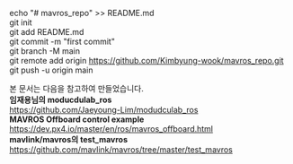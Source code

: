 echo "# mavros_repo" >> README.md   
git init   
git add README.md   
git commit -m "first commit"   
git branch -M main   
git remote add origin https://github.com/Kimbyung-wook/mavros_repo.git   
git push -u origin main         

본 문서는 다음을 참고하여 만들었습니다.   
**임재용님의 moducdulab_ros**   
https://github.com/Jaeyoung-Lim/modudculab_ros   
**MAVROS Offboard control example**   
https://dev.px4.io/master/en/ros/mavros_offboard.html   
**mavlink/mavros의 test_mavros**   
https://github.com/mavlink/mavros/tree/master/test_mavros   
